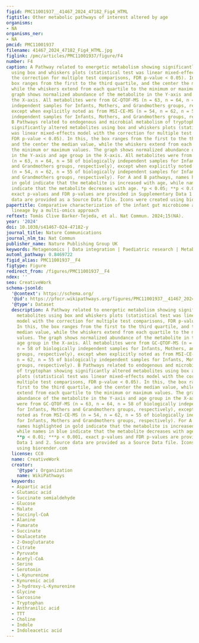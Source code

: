 ```yaml
---
figid: PMC11001937__41467_2024_47182_Fig4_HTML
figtitle: Other metabolic pathways of interest altered by age
organisms:
- NA
organisms_ner:
- NA
pmcid: PMC11001937
filename: 41467_2024_47182_Fig4_HTML.jpg
figlink: /pmc/articles/PMC11001937/figure/F4
number: F4
caption: A Pathway related to energetic metabolism showing significantly altered metabolites
  using box and whiskers plots (statistical test was linear mixed-effects model with
  the correction for multiple test comparisons, FDR p-value < 0.05). In this, the
  box ranges from the first to the third quartile, and the center the median value,
  while the whiskers extend from each quartile to the minimum or maximum values. The
  graph shows normalized abundance of the metabolite in the Y-axis and age group in
  the X-axis. All metabolites were from GC-QTOF-MS (n = 63, n = 64, n = 58 of biologically
  independent samples for Infants, Mothers, and Grandmothers groups, respectively),
  except when explicitly noted as from MSI-CE-MS (n = 54, n = 62, n = 55 of biologically
  independent samples for Infants, Mothers, and Grandmothers groups, respectively).
  B Pathways related to endogenous and microbial metabolism of tryptophan showing
  significantly altered metabolites using box and whiskers plots (statistical test
  was linear mixed-effects model with the correction for multiple test comparisons,
  FDR p-value < 0.05). In this, the box ranges from the first to the third quartile,
  and the center the median value, while the whiskers extend from each quartile to
  the minimum or maximum values. The graph shows normalized abundance of the metabolite
  in the Y-axis and age group in the X-axis. All metabolites were from GC-QTOF-MS
  (n = 63, n = 64, n = 58 of biologically independent samples for Infants, Mothers
  and Grandmothers groups, respectively), except when explicitly noted as from MSI-CE-MS
  (n = 54, n = 62, n = 55 of biologically independent samples for Infants, Mothers
  and Grandmothers groups, respectively). For A and B pathways, names highlighted
  in gold indicate that the metabolite is increased with age, while names in blue
  indicate that the metabolite decreases with age. *p < 0.05; **p < 0.01; ***p < 0.001,
  exact p-values and FDR p-values are provided in Supplementary Data 1 and 2. Source
  data are provided as a Source Data file. Icons were created using biorender.com
papertitle: Comparative characterization of the infant gut microbiome and their maternal
  lineage by a multi-omics approach
reftext: Tomás Clive Barker-Tejeda, et al. Nat Commun. 2024;15(NA).
year: '2024'
doi: 10.1038/s41467-024-47182-y
journal_title: Nature Communications
journal_nlm_ta: Nat Commun
publisher_name: Nature Publishing Group UK
keywords: Metagenomics | Data integration | Paediatric research | Metabolomics | Microbiome
automl_pathway: 0.8469722
figid_alias: PMC11001937__F4
figtype: Figure
redirect_from: /figures/PMC11001937__F4
ndex: ''
seo: CreativeWork
schema-jsonld:
  '@context': https://schema.org/
  '@id': https://pfocr.wikipathways.org/figures/PMC11001937__41467_2024_47182_Fig4_HTML.html
  '@type': Dataset
  description: A Pathway related to energetic metabolism showing significantly altered
    metabolites using box and whiskers plots (statistical test was linear mixed-effects
    model with the correction for multiple test comparisons, FDR p-value < 0.05).
    In this, the box ranges from the first to the third quartile, and the center the
    median value, while the whiskers extend from each quartile to the minimum or maximum
    values. The graph shows normalized abundance of the metabolite in the Y-axis and
    age group in the X-axis. All metabolites were from GC-QTOF-MS (n = 63, n = 64,
    n = 58 of biologically independent samples for Infants, Mothers, and Grandmothers
    groups, respectively), except when explicitly noted as from MSI-CE-MS (n = 54,
    n = 62, n = 55 of biologically independent samples for Infants, Mothers, and Grandmothers
    groups, respectively). B Pathways related to endogenous and microbial metabolism
    of tryptophan showing significantly altered metabolites using box and whiskers
    plots (statistical test was linear mixed-effects model with the correction for
    multiple test comparisons, FDR p-value < 0.05). In this, the box ranges from the
    first to the third quartile, and the center the median value, while the whiskers
    extend from each quartile to the minimum or maximum values. The graph shows normalized
    abundance of the metabolite in the Y-axis and age group in the X-axis. All metabolites
    were from GC-QTOF-MS (n = 63, n = 64, n = 58 of biologically independent samples
    for Infants, Mothers and Grandmothers groups, respectively), except when explicitly
    noted as from MSI-CE-MS (n = 54, n = 62, n = 55 of biologically independent samples
    for Infants, Mothers and Grandmothers groups, respectively). For A and B pathways,
    names highlighted in gold indicate that the metabolite is increased with age,
    while names in blue indicate that the metabolite decreases with age. *p < 0.05;
    **p < 0.01; ***p < 0.001, exact p-values and FDR p-values are provided in Supplementary
    Data 1 and 2. Source data are provided as a Source Data file. Icons were created
    using biorender.com
  license: CC0
  name: CreativeWork
  creator:
    '@type': Organization
    name: WikiPathways
  keywords:
  - Aspartic acid
  - Glutamic acid
  - Succinate semialdehyde
  - Glucose
  - Malate
  - Succinyl-CoA
  - Alanine
  - Fumarate
  - Succinate
  - Oxalacetate
  - 2-Oxoglutarate
  - Citrate
  - Pyruvate
  - Acetyl-CoA
  - Serine
  - Serotonin
  - L-Kynurenine
  - Kynurenic acid
  - 3-hydroxy-L-Kynurenine
  - Glycine
  - Sarcosine
  - Tryptophan
  - Anthranilic acid
  - TTT
  - Choline
  - Indole
  - Indoleacetic acid
---
```


